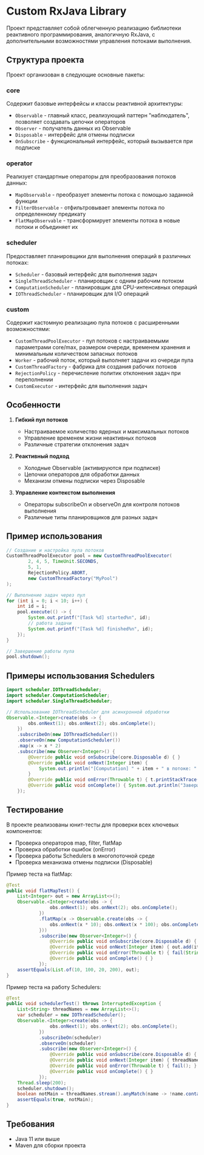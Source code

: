 # Custom RxJava Library

Проект представляет собой облегченную реализацию библиотеки реактивного программирования, аналогичную RxJava, с дополнительными возможностями управления потоками выполнения.

## Структура проекта

Проект организован в следующие основные пакеты:

### core
Содержит базовые интерфейсы и классы реактивной архитектуры:
- `Observable` - главный класс, реализующий паттерн "наблюдатель", позволяет создавать цепочки операторов
- `Observer` - получатель данных из Observable
- `Disposable` - интерфейс для отмены подписки
- `OnSubscribe` - функциональный интерфейс, который вызывается при подписке

### operator
Реализует стандартные операторы для преобразования потоков данных:
- `MapObservable` - преобразует элементы потока с помощью заданной функции
- `FilterObservable` - отфильтровывает элементы потока по определенному предикату
- `FlatMapObservable` - трансформирует элементы потока в новые потоки и объединяет их

### scheduler
Предоставляет планировщики для выполнения операций в различных потоках:
- `Scheduler` - базовый интерфейс для выполнения задач
- `SingleThreadScheduler` - планировщик с одним рабочим потоком
- `ComputationScheduler` - планировщик для CPU-интенсивных операций
- `IOThreadScheduler` - планировщик для I/O операций

### custom
Содержит кастомную реализацию пула потоков с расширенными возможностями:
- `CustomThreadPoolExecutor` - пул потоков с настраиваемыми параметрами core/max, размером очереди, временем хранения и минимальным количеством запасных потоков
- `Worker` - рабочий поток, который выполняет задачи из очереди пула
- `CustomThreadFactory` - фабрика для создания рабочих потоков
- `RejectionPolicy` - перечисление политик отклонения задач при переполнении
- `CustomExecutor` - интерфейс для выполнения задач

## Особенности

1. **Гибкий пул потоков**
   - Настраиваемое количество ядерных и максимальных потоков
   - Управление временем жизни неактивных потоков
   - Различные стратегии отклонения задач

2. **Реактивный подход**
   - Холодные Observable (активируются при подписке)
   - Цепочки операторов для обработки данных
   - Механизм отмены подписки через Disposable

3. **Управление контекстом выполнения**
   - Операторы subscribeOn и observeOn для контроля потоков выполнения
   - Различные типы планировщиков для разных задач

## Пример использования

```java
// Создание и настройка пула потоков
CustomThreadPoolExecutor pool = new CustomThreadPoolExecutor(
        2, 4, 5, TimeUnit.SECONDS,
        5, 1,
        RejectionPolicy.ABORT,
        new CustomThreadFactory("MyPool")
);

// Выполнение задач через пул
for (int i = 0; i < 10; i++) {
    int id = i;
    pool.execute(() -> {
        System.out.printf("[Task %d] started%n", id);
        // работа задачи
        System.out.printf("[Task %d] finished%n", id);
    });
}

// Завершение работы пула
pool.shutdown();
```

## Примеры использования Schedulers

```java
import scheduler.IOThreadScheduler;
import scheduler.ComputationScheduler;
import scheduler.SingleThreadScheduler;

// Использование IOThreadScheduler для асинхронной обработки
Observable.<Integer>create(obs -> {
        obs.onNext(1); obs.onNext(2); obs.onComplete();
    })
    .subscribeOn(new IOThreadScheduler())
    .observeOn(new ComputationScheduler())
    .map(x -> x * 2)
    .subscribe(new Observer<Integer>() {
        @Override public void onSubscribe(core.Disposable d) { }
        @Override public void onNext(Integer item) {
            System.out.println("[Computation] " + item + " в потоке: " + Thread.currentThread().getName());
        }
        @Override public void onError(Throwable t) { t.printStackTrace(); }
        @Override public void onComplete() { System.out.println("Завершено"); }
    });
```

## Тестирование

В проекте реализованы юнит-тесты для проверки всех ключевых компонентов:
- Проверка операторов map, filter, flatMap
- Проверка обработки ошибок (onError)
- Проверка работы Schedulers в многопоточной среде
- Проверка механизма отмены подписки (Disposable)

Пример теста на flatMap:
```java
@Test
public void flatMapTest() {
    List<Integer> out = new ArrayList<>();
    Observable.<Integer>create(obs -> {
                obs.onNext(1); obs.onNext(2); obs.onComplete();
            })
            .flatMap(x -> Observable.create(obs -> {
                obs.onNext(x * 10); obs.onNext(x * 100); obs.onComplete();
            }))
            .subscribe(new Observer<Integer>() {
                @Override public void onSubscribe(core.Disposable d) { }
                @Override public void onNext(Integer item) { out.add(item); }
                @Override public void onError(Throwable t) { fail(String.valueOf(t)); }
                @Override public void onComplete() { }
            });
    assertEquals(List.of(10, 100, 20, 200), out);
}
```

Пример теста на работу Schedulers:
```java
@Test
public void schedulerTest() throws InterruptedException {
    List<String> threadNames = new ArrayList<>();
    var scheduler = new IOThreadScheduler();
    Observable.<Integer>create(obs -> {
                obs.onNext(1); obs.onNext(2); obs.onComplete();
            })
            .subscribeOn(scheduler)
            .observeOn(scheduler)
            .subscribe(new Observer<Integer>() {
                @Override public void onSubscribe(core.Disposable d) { }
                @Override public void onNext(Integer item) { threadNames.add(Thread.currentThread().getName()); }
                @Override public void onError(Throwable t) { fail(); }
                @Override public void onComplete() { }
            });
    Thread.sleep(200);
    scheduler.shutdown();
    boolean notMain = threadNames.stream().anyMatch(name -> !name.contains("main"));
    assertEquals(true, notMain);
}
```

## Требования

- Java 11 или выше
- Maven для сборки проекта
